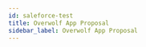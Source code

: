 ```yaml
---
id: saleforce-test
title: Overwolf App Proposal
sidebar_label: Overwolf App Proposal
---
```


<meta http-equiv="Content-Type" content="text/html charset=utf-8"/>
<!-- importing React -->
<script src="https://unpkg.com/react@15/dist/react.js"></script>
<!-- importing React-Dom -->
<script src="https://unpkg.com/react-dom@15/dist/react-dom.js"></script>
<!-- importing babel for jsx -->
<script src=" https://unpkg.com/babel-standalone@6/babel.min.js"></script>
<!-- importing the remarkable plugin -->
<script src="https://cdnjs.cloudflare.com/ajax/libs/remarkable/1.7.1/remarkable.js"></script>
<!-- importing salesforce form custom css file -->
<link href="/css/salesforce-form.css" rel="stylesheet">

<div id="salesForceTestForm">
  <script type="text/jsx" src="/jsx/salesForceTestForm.jsx"></script>
</div>